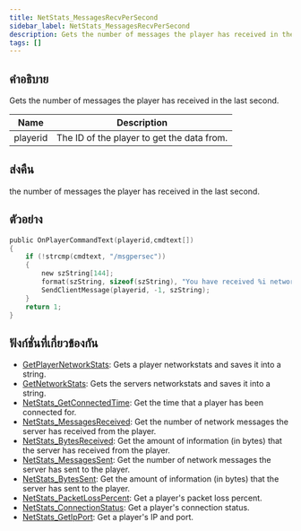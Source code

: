 ```yaml
---
title: NetStats_MessagesRecvPerSecond
sidebar_label: NetStats_MessagesRecvPerSecond
description: Gets the number of messages the player has received in the last second.
tags: []
---
```


## คำอธิบาย

Gets the number of messages the player has received in the last second.

| Name     | Description                                |
| -------- | ------------------------------------------ |
| playerid | The ID of the player to get the data from. |

## ส่งคืน

the number of messages the player has received in the last second.

## ตัวอย่าง

```c
public OnPlayerCommandText(playerid,cmdtext[])
{
    if (!strcmp(cmdtext, "/msgpersec"))
    {
        new szString[144];
        format(szString, sizeof(szString), "You have received %i network messages in the last second.", NetStats_MessagesRecvPerSecond(playerid));
        SendClientMessage(playerid, -1, szString);
    }
    return 1;
}
```

## ฟังก์ชั่นที่เกี่ยวข้องกัน

- [GetPlayerNetworkStats](GetPlayerNetworkStats): Gets a player networkstats and saves it into a string.
- [GetNetworkStats](GetNetworkStats): Gets the servers networkstats and saves it into a string.
- [NetStats_GetConnectedTime](NetStats_GetConnectedTime): Get the time that a player has been connected for.
- [NetStats_MessagesReceived](NetStats_MessagesReceived): Get the number of network messages the server has received from the player.
- [NetStats_BytesReceived](NetStats_BytesReceived): Get the amount of information (in bytes) that the server has received from the player.
- [NetStats_MessagesSent](NetStats_MessagesSent): Get the number of network messages the server has sent to the player.
- [NetStats_BytesSent](NetStats_BytesSent): Get the amount of information (in bytes) that the server has sent to the player.
- [NetStats_PacketLossPercent](NetStats_PacketLossPercent): Get a player's packet loss percent.
- [NetStats_ConnectionStatus](NetStats_ConnectionStatus): Get a player's connection status.
- [NetStats_GetIpPort](NetStats_GetIpPort): Get a player's IP and port.
